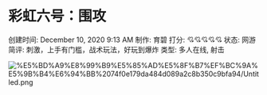 # 彩虹六号：围攻

创建时间: December 10, 2020 9:13 AM
制作: 育碧
打分: 💘💘💘💘💘
状态: 网游
简评: 刺激，上手有门槛，战术玩法，好玩到爆炸
类型: 多人在线, 射击

![%E5%BD%A9%E8%99%B9%E5%85%AD%E5%8F%B7%EF%BC%9A%E5%9B%B4%E6%94%BB%2074f0e179da484d089a2c8b350c9bfa94/Untitled.png](%E5%BD%A9%E8%99%B9%E5%85%AD%E5%8F%B7%EF%BC%9A%E5%9B%B4%E6%94%BB%2074f0e179da484d089a2c8b350c9bfa94/Untitled.png)